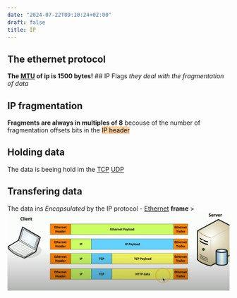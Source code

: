 ```yaml
---
date: "2024-07-22T09:10:24+02:00"
draft: false
title: IP
---
```


## The ethernet protocol

**The [MTU](/Network/Network_Types/MTU) of ip is 1500
bytes!** ## IP Flags *they deal with the fragmentation of data*

## IP fragmentation

**Fragments are always in multiples of 8** becouse of the number of
fragmentation offsets bits in the
<mark style="background: #FFB86CA6;">IP header</mark>

## Holding data

The data is beeing hold im the [TCP](/Network/Ref_OSI/TCP)
[UDP](/for_later/UDP)

## Transfering data

The data ins *Encapsulated* by the IP protocol -
[Ethernet](/Network/Ref_OSI/Ethernet) **frame**
\>![TransferEthernetFrame_visual.png](/static/TransferEthernetFrame_visual.png)
